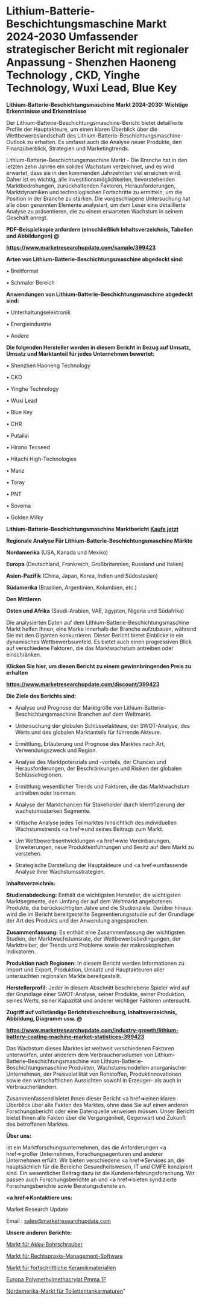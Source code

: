 # Lithium-Batterie-Beschichtungsmaschine Markt 2024-2030 Umfassender strategischer Bericht mit regionaler Anpassung - Shenzhen Haoneng Technology , CKD, Yinghe Technology, Wuxi Lead, Blue Key

<strong>Lithium-Batterie-Beschichtungsmaschine Markt 2024-2030: Wichtige Erkenntnisse und Erkenntnisse</strong>

Der Lithium-Batterie-Beschichtungsmaschine-Bericht bietet detaillierte Profile der Hauptakteure, um einen klaren Überblick über die Wettbewerbslandschaft des Lithium-Batterie-Beschichtungsmaschine-Outlook zu erhalten. Es umfasst auch die Analyse neuer Produkte, den Finanzüberblick, Strategien und Marketingtrends.

Lithium-Batterie-Beschichtungsmaschine Markt - Die Branche hat in den letzten zehn Jahren ein solides Wachstum verzeichnet, und es wird erwartet, dass sie in den kommenden Jahrzehnten viel erreichen wird. Daher ist es wichtig, alle Investitionsmöglichkeiten, bevorstehenden Marktbedrohungen, zurückhaltenden Faktoren, Herausforderungen, Marktdynamiken und technologischen Fortschritte zu ermitteln, um die Position in der Branche zu stärken. Die vorgeschlagene Untersuchung hat alle oben genannten Elemente analysiert, um dem Leser eine detaillierte Analyse zu präsentieren, die zu einem erwarteten Wachstum in seinem Geschäft anregt.



<strong><b>PDF-Beispielkopie anfordern (einschließlich Inhaltsverzeichnis, Tabellen und Abbildungen) @ </b></strong>

<strong><a href=https://www.marketresearchupdate.com/sample/399423>

<strong>https://www.marketresearchupdate.com/sample/399423</u></a></strong></strong>



<strong>Arten von Lithium-Batterie-Beschichtungsmaschine abgedeckt sind:</strong>

• Breitformat

• Schmaler Bereich



<strong>Anwendungen von Lithium-Batterie-Beschichtungsmaschine abgedeckt sind:</strong>

• Unterhaltungselektronik

• Energieindustrie

• Andere



<strong>Die folgenden Hersteller werden in diesem Bericht in Bezug auf Umsatz, Umsatz und Marktanteil für jedes Unternehmen bewertet:</strong>

• Shenzhen Haoneng Technology 

• CKD

• Yinghe Technology

• Wuxi Lead

• Blue Key

• CHR

• Putailai

• Hirano Tecseed

• Hitachi High-Technologies

• Manz

• Toray

• PNT

• Sovema

• Golden Milky



<strong>Lithium-Batterie-Beschichtungsmaschine Marktbericht <a href=https://www.marketresearchupdate.com/buynow/399423>Kaufe jetzt</a></strong>



<strong>Regionale Analyse Für Lithium-Batterie-Beschichtungsmaschine Märkte</strong>



<strong>Nordamerika</strong> (USA, Kanada und Mexiko)



<strong>Europa</strong> (Deutschland, Frankreich, Großbritannien, Russland und Italien)



<strong>Asien-Pazifik</strong> (China, Japan, Korea, Indien und Südostasien)



<strong>Südamerika</strong> (Brasilien, Argentinien, Kolumbien, etc.)



<strong>Den Mittleren</strong> 

<strong>Osten und Afrika</strong> (Saudi-Arabien, VAE, ägypten, Nigeria und Südafrika)

Die analysierten Daten auf dem Lithium-Batterie-Beschichtungsmaschine Markt helfen Ihnen, eine Marke innerhalb der Branche aufzubauen, während Sie mit den Giganten konkurrieren. Dieser Bericht bietet Einblicke in ein dynamisches Wettbewerbsumfeld. Es bietet auch einen progressiven Blick auf verschiedene Faktoren, die das Marktwachstum antreiben oder einschränken.



<strong>Klicken Sie hier, um diesen Bericht zu einem gewinnbringenden Preis zu erhalten
</strong>

<strong><a href=https://www.marketresearchupdate.com/discount/399423>https://www.marketresearchupdate.com/discount/399423</b></u></strong></a>



<strong>Die Ziele des Berichts sind:</strong>

- Analyse und Prognose der Marktgröße von Lithium-Batterie-Beschichtungsmaschine Branchen auf dem Weltmarkt.

- Untersuchung der globalen Schlüsselakteure, der SWOT-Analyse, des Werts und des globalen Marktanteils für führende Akteure.

- Ermittlung, Erläuterung und Prognose des Marktes nach Art, Verwendungszweck und Region.

- Analyse des Marktpotenzials und -vorteils, der Chancen und Herausforderungen, der Beschränkungen und Risiken der globalen Schlüsselregionen.

- Ermittlung wesentlicher Trends und Faktoren, die das Marktwachstum antreiben oder hemmen.

- Analyse der Marktchancen für Stakeholder durch Identifizierung der wachstumsstarken Segmente.

- Kritische Analyse jedes Teilmarktes hinsichtlich des individuellen Wachstumstrends <a href=>und</a> seines Beitrags zum Markt.

- Um Wettbewerbsentwicklungen <a href=>wie</a> Vereinbarungen, Erweiterungen, neue Produkteinführungen und Besitz auf dem Markt zu verstehen.

- Strategische Darstellung der Hauptakteure und <a href=>umfas</a>sende Analyse ihrer Wachstumsstrategien.



<strong>Inhaltsverzeichnis:</strong>



<strong>Studienabdeckung:</strong> Enthält die wichtigsten Hersteller, die wichtigsten Marktsegmente, den Umfang der auf dem Weltmarkt angebotenen Produkte, die berücksichtigten Jahre und die Studienziele. Darüber hinaus wird die im Bericht bereitgestellte Segmentierungsstudie auf der Grundlage der Art des Produkts und der Anwendung angesprochen.



<strong>Zusammenfassung:</strong> Es enthält eine Zusammenfassung der wichtigsten Studien, der Marktwachstumsrate, der Wettbewerbsbedingungen, der Markttreiber, der Trends und Probleme sowie der makroskopischen Indikatoren.



<strong>Produktion nach Regionen:</strong> In diesem Bericht werden Informationen zu Import und Export, Produktion, Umsatz und Hauptakteuren aller untersuchten regionalen Märkte bereitgestellt.



<strong>Herstellerprofil:</strong> Jeder in diesem Abschnitt beschriebene Spieler wird auf der Grundlage einer SWOT-Analyse, seiner Produkte, seiner Produktion, seines Werts, seiner Kapazität und anderer wichtiger Faktoren untersucht.



<strong><b>Zugriff auf vollständige Berichtsbeschreibung, Inhaltsverzeichnis, Abbildung, Diagramm usw. @ </b></strong>

<strong><a href=https://www.marketresearchupdate.com/industry-growth/lithium-battery-coating-machine-market-statistices-399423>https://www.marketresearchupdate.com/industry-growth/lithium-battery-coating-machine-market-statistices-399423</a></strong>

Das Wachstum dieses Marktes ist weltweit verschiedenen Faktoren unterworfen, unter anderem dem Verbrauchervolumen von Lithium-Batterie-Beschichtungsmaschine von Lithium-Batterie-Beschichtungsmaschine Produkten, Wachstumsmodellen anorganischer Unternehmen, der Preisvolatilität von Rohstoffen, Produktinnovationen sowie den wirtschaftlichen Aussichten sowohl in Erzeuger- als auch in Verbraucherländern.

Zusammenfassend bietet Ihnen dieser Bericht <a href=>einen</a> klaren Überblick über alle Fakten des Marktes, ohne dass Sie auf einen anderen Forschungsbericht oder eine Datenquelle verweisen müssen. Unser Bericht bietet Ihnen alle Fakten über die Vergangenheit, Gegenwart und Zukunft des betroffenen Marktes.



<strong>Über uns:</strong>

 ist ein Marktforschungsunternehmen, das die Anforderungen <a href=>großer</a> Unternehmen, Forschungsagenturen und anderer Unternehmen erfüllt. Wir bieten verschiedene <a href=>Services</a> an, die hauptsächlich für die Bereiche Gesundheitswesen, IT und CMFE konzipiert sind. Ein wesentlicher Beitrag dazu ist die Kundenerfahrungsforschung. Wir passen auch Forschungsberichte an und <a href=>bieten</a> syndizierte Forschungsberichte sowie Beratungsdienste an.



<strong><a href=>Kontaktiere uns:</a></strong>

Market Research Update

Email : sales@marketresearchupdate.com



<strong>Unsere anderen Berichte:</strong>

<a href=https://www.linkedin.com/pulse/cordless-drill-driver-market-2023-trends-new>Markt für Akku-Bohrschrauber</a>

<a href=https://www.linkedin.com/pulse/legal-practice-management-software-market-current>Markt für Rechtspraxis-Management-Software</a>

<a href=https://www.linkedin.com/pulse/advanced-ceramic-materials-market-research>Markt für fortschrittliche Keramikmaterialien</a>

<a href=https://www.linkedin.com/pulse/europe-polymethyl-methacrylate-pmma-1f>Europa Polymethylmethacrylat Pmma 1F</a>

<a href=https://www.linkedin.com/pulse/north-america-toilet-tank-fittings-market-2023>Nordamerika-Markt für Toilettentankarmaturen</a>"
